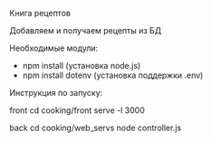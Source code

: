 Книга рецептов  

Добавляем и получаем рецепты из БД


Необходимые модули:
- npm install (установка node.js) 
- npm install dotenv (установка поддержки .env)


Инструкция по запуску:

front
cd cooking/front
serve -l 3000

back
cd cooking/web_servs
node controller.js